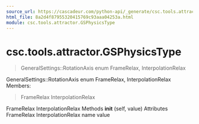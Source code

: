 ```yaml
---
source_url: https://cascadeur.com/python-api/_generate/csc.tools.attractor.GSPhysicsType.html
html_file: 8a2d4f87955320415769c93aaa04253a.html
module: csc.tools.attractor.GSPhysicsType
---
```


# csc.tools.attractor.GSPhysicsType 

> GeneralSettings::RotationAxis enum
> FrameRelax, InterpolationRelax

GeneralSettings::RotationAxis enum FrameRelax, InterpolationRelax Members:
> FrameRelax
> InterpolationRelax

FrameRelax InterpolationRelax Methods __init__ (self, value) Attributes FrameRelax InterpolationRelax name value